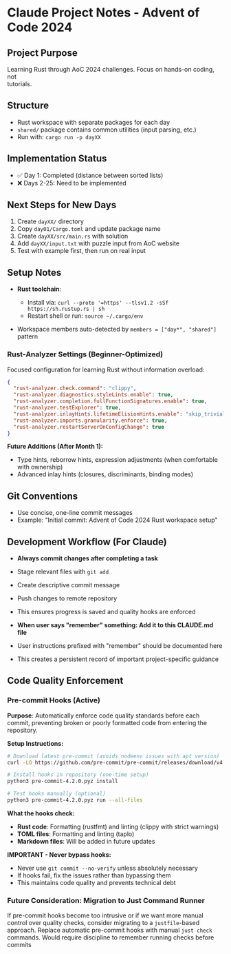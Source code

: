 # Claude Project Notes - Advent of Code 2024

## Project Purpose

Learning Rust through AoC 2024 challenges. Focus on hands-on coding, not  
tutorials.

## Structure

- Rust workspace with separate packages for each day
- `shared/` package contains common utilities (input parsing, etc.)
- Run with: `cargo run -p dayXX`

## Implementation Status

- ✅ Day 1: Completed (distance between sorted lists)
- ❌ Days 2-25: Need to be implemented

## Next Steps for New Days

1. Create `dayXX/` directory
2. Copy `day01/Cargo.toml` and update package name
3. Create `dayXX/src/main.rs` with solution
4. Add `dayXX/input.txt` with puzzle input from AoC website
5. Test with example first, then run on real input

## Setup Notes

- **Rust toolchain**:
  - Install via: `curl --proto '=https' --tlsv1.2 -sSf https://sh.rustup.rs | sh`
  - Restart shell or run: `source ~/.cargo/env`

- Workspace members auto-detected by `members = ["day*", "shared"]` pattern

### Rust-Analyzer Settings (Beginner-Optimized)

Focused configuration for learning Rust without information overload:

```json
{
  "rust-analyzer.check.command": "clippy",
  "rust-analyzer.diagnostics.styleLints.enable": true,
  "rust-analyzer.completion.fullFunctionSignatures.enable": true,
  "rust-analyzer.testExplorer": true,
  "rust-analyzer.inlayHints.lifetimeElisionHints.enable": "skip_trivial",
  "rust-analyzer.imports.granularity.enforce": true,
  "rust-analyzer.restartServerOnConfigChange": true
}
```

**Future Additions (After Month 1):**

- Type hints, reborrow hints, expression adjustments (when comfortable with ownership)
- Advanced inlay hints (closures, discriminants, binding modes)

## Git Conventions

- Use concise, one-line commit messages
- Example: "Initial commit: Advent of Code 2024 Rust workspace setup"

## Development Workflow (For Claude)

- **Always commit changes after completing a task**
- Stage relevant files with `git add`
- Create descriptive commit message
- Push changes to remote repository
- This ensures progress is saved and quality hooks are enforced

- **When user says "remember" something: Add it to this CLAUDE.md file**
- User instructions prefixed with "remember" should be documented here
- This creates a persistent record of important project-specific guidance

## Code Quality Enforcement

### Pre-commit Hooks (Active)

**Purpose**: Automatically enforce code quality standards before each commit,
preventing broken or poorly formatted code from entering the repository.

**Setup Instructions:**

```bash
# Download latest pre-commit (avoids nodeenv issues with apt version)
curl -LO https://github.com/pre-commit/pre-commit/releases/download/v4.2.0/pre-commit-4.2.0.pyz

# Install hooks in repository (one-time setup)
python3 pre-commit-4.2.0.pyz install

# Test hooks manually (optional)
python3 pre-commit-4.2.0.pyz run --all-files
```

**What the hooks check:**

- **Rust code**: Formatting (rustfmt) and linting (clippy with strict warnings)
- **TOML files**: Formatting and linting (taplo)
- **Markdown files**: Will be added in future updates

**IMPORTANT - Never bypass hooks:**

- Never use `git commit --no-verify` unless absolutely necessary
- If hooks fail, fix the issues rather than bypassing them
- This maintains code quality and prevents technical debt

### Future Consideration: Migration to Just Command Runner

If pre-commit hooks become too intrusive or if we want more manual control
over quality checks, consider migrating to a `justfile`-based approach.
Replace automatic pre-commit hooks with manual `just check` commands.
Would require discipline to remember running checks before commits
